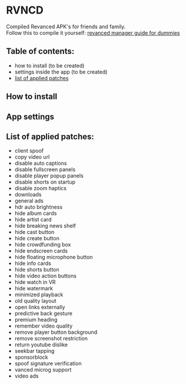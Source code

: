 # RVNCD
Compiled Revanced APK's for friends and family.  
Follow this to compile it yourself: [revanced manager guide for dummies](https://www.reddit.com/r/revancedapp/comments/xlcny9/revanced_manager_guide_for_dummies/)
  
  
  
## Table of contents:
- how to install (to be created)
- settings inside the app (to be created)
- [list of applied patches](https://github.com/filippvl/rvncd#list-of-applied-patches)
  
  
## How to install
  
  
## App settings
  
  
## List of applied patches:
- client spoof
- copy video url
- disable auto captions
- disable fullscreen panels
- disable player popup panels
- disable shorts on startup
- disable zoom haptics
- downloads
- general ads
- hdr auto brightness
- hide album cards
- hide artist card
- hide breaking news shelf
- hide cast button
- hide create button
- hide crowdfunding box
- hide endscreen cards
- hide floating microphone button
- hide info cards
- hide shorts button
- hide video action buttons
- hide watch in VR
- hide watermark
- minimized playback
- old quality layout
- open links externally
- predictive back gesture
- premium heading
- remember video quality
- remove player button background
- remove screenshot restriction
- return youtube dislike
- seekbar tapping
- sponsorblock
- spoof signature verification
- vanced microg support
- video ads

